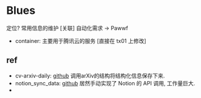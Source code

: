 
# Blues
定位? 常用信息的维护
[关联] 自动化需求 -> Pawwf

- container: 主要用于腾讯云的服务 [直接在 tx01 上修改]

## ref

- cv-arxiv-daily: [github](https://github.com/Vincentqyw/cv-arxiv-daily) 调用arXiv的结构将结构化信息保存下来. 
- notion_sync_data: [github](https://github.com/Qliangw/notion_sync_data/) 居然手动实现了 Notion 的 API 调用, 工作量巨大. 
- 